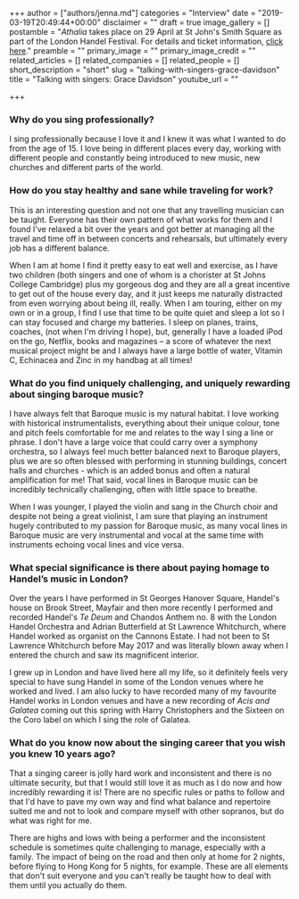 +++
author = ["authors/jenna.md"]
categories = "Interview"
date = "2019-03-19T20:49:44+00:00"
disclaimer = ""
draft = true
image_gallery = []
postamble = "_Athalia_ takes place on 29 April at St John's Smith Square as part of the London Handel Festival. For details and ticket information, [click here](https://www.london-handel-festival.com/show/athalia-hwv-52/)."
preamble = ""
primary_image = ""
primary_image_credit = ""
related_articles = []
related_companies = []
related_people = []
short_description = "short"
slug = "talking-with-singers-grace-davidson"
title = "Talking with singers: Grace Davidson"
youtube_url = ""

+++
### Why do you sing professionally?

I sing professionally because I love it and I knew it was what I wanted to do from the age of 15. I love being in different places every day, working with different people and constantly being introduced to new music, new churches and different parts of the world.

### How do you stay healthy and sane while traveling for work?

This is an interesting question and not one that any travelling musician can be taught. Everyone has their own pattern of what works for them and I found I've relaxed a bit over the years and got better at managing all the travel and time off in between concerts and rehearsals, but ultimately every job has a different balance.

When I am at home I find it pretty easy to eat well and exercise, as I have two children (both singers and one of whom is a chorister at St Johns College Cambridge) plus my gorgeous dog and they are all a great incentive to get out of the house every day, and it just keeps me naturally distracted from even worrying about being ill, really. When I am touring, either on my own or in a group, I find I use that time to be quite quiet and sleep a lot so I can stay focused and charge my batteries. I sleep on planes, trains, coaches, (not when I'm driving I hope), but, generally I have a loaded iPod on the go, Netflix, books and magazines – a score of whatever the next musical project might be and I always have a large bottle of water, Vitamin C, Echinacea and Zinc in my handbag at all times!

### What do you find uniquely challenging, and uniquely rewarding about singing baroque music?

I have always felt that Baroque music is my natural habitat. I love working with historical instrumentalists, everything about their unique colour, tone and pitch feels comfortable for me and relates to the way I sing a line or phrase. I don't have a large voice that could carry over a symphony orchestra, so I always feel much better balanced next to Baroque players, plus we are so often blessed with performing in stunning buildings, concert halls and churches - which is an added bonus and often a natural amplification for me! That said, vocal lines in Baroque music can be incredibly technically challenging, often with little space to breathe.

When I was younger, I played the violin and sang in the Church choir and despite not being a great violinist, I am sure that playing an instrument hugely contributed to my passion for Baroque music, as many vocal lines in Baroque music are very instrumental and vocal at the same time with instruments echoing vocal lines and vice versa.

### What special significance is there about paying homage to Handel’s music in London?

Over the years I have performed in St Georges Hanover Square, Handel's house on Brook Street, Mayfair and then more recently I performed and recorded Handel's _Te Deum_ and Chandos Anthem no. 8 with the London Handel Orchestra and Adrian Butterfield at St Lawrence Whitchurch, where Handel worked as organist on the Cannons Estate. I had not been to St Lawrence Whitchurch before May 2017 and was literally blown away when I entered the church and saw its magnificent interior. 

I grew up in London and have lived here all my life, so it definitely feels very special to have sung Handel in some of the London venues where he worked and lived. I am also lucky to have recorded many of my favourite Handel works in London venues and have a new recording of _Acis and Galatea_ coming out this spring with Harry Christophers and the Sixteen on the Coro label on which I sing the role of Galatea.

### What do you know now about the singing career that you wish you knew 10 years ago?

That a singing career is jolly hard work and inconsistent and there is no ultimate security, but that I would still love it as much as I do now and how incredibly rewarding it is! There are no specific rules or paths to follow and that I'd have to pave my own way and find what balance and repertoire suited me and not to look and compare myself with other sopranos, but do what was right for me.

There are highs and lows with being a performer and the inconsistent schedule is sometimes quite challenging to manage, especially with a family. The impact of being on the road and then only at home for 2 nights, before flying to Hong Kong for 5 nights, for example. These are all elements that don't suit everyone and you can't really be taught how to deal with them until you actually do them.